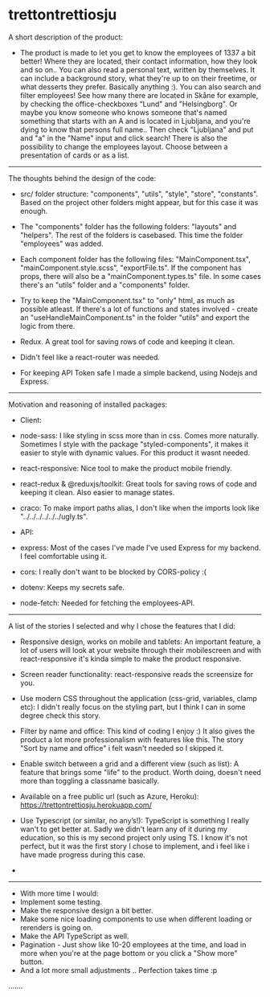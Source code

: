 <!-- @format -->

# trettontrettiosju

A short description of the product:

- The product is made to let you get to know the employees of 1337 a bit better! Where they are located, their contact information, how they look and so on.. You can also read a personal text, written by themselves. It can include a background story, what they're up to on their freetime, or what desserts they prefer. Basically anything :).
  You can also search and filter employees! See how many there are located in Skåne for example, by checking the office-checkboxes "Lund" and "Helsingborg". Or maybe you know someone who knows someone that's named something that starts with an A and is located in Ljubljana, and you're dying to know that persons full name.. Then check "Ljubljana" and put and "a" in the "Name" input and click search!
  There is also the possibility to change the employees layout. Choose between a presentation of cards or as a list.

---

The thoughts behind the design of the code:

- src/ folder structure: "components", "utils", "style", "store", "constants". Based on the project other folders might appear, but for this case it was enough.
- The "components" folder has the following folders: "layouts" and "helpers". The rest of the folders is casebased. This time the folder "employees" was added.
- Each component folder has the following files: "MainComponent.tsx", "mainComponent.style.scss", "exportFile.ts". If the component has props, there will also be a "mainComponent.types.ts" file. In some cases there's an "utils" folder and a "components" folder.
- Try to keep the "MainComponent.tsx" to "only" html, as much as possible atleast. If there's a lot of functions and states involved - create an "useHandleMainComponent.ts" in the folder "utils" and export the logic from there.

- Redux. A great tool for saving rows of code and keeping it clean.

- Didn't feel like a react-router was needed.

- For keeping API Token safe I made a simple backend, using Nodejs and Express.

---

Motivation and reasoning of installed packages:

- Client:
- node-sass: I like styling in scss more than in css. Comes more naturally. Sometimes I style with the package "styled-components", it makes it easier to style with dynamic values. For this product it wasnt needed.
- react-responsive: Nice tool to make the product mobile friendly.
- react-redux & @reduxjs/toolkit: Great tools for saving rows of code and keeping it clean. Also easier to manage states.
- craco: To make import paths alias, I don't like when the imports look like "../../../../../../ugly.ts".

- API:
- express: Most of the cases I've made I've used Express for my backend. I feel comfortable using it.
- cors: I really don't want to be blocked by CORS-policy :(
- dotenv: Keeps my secrets safe.
- node-fetch: Needed for fetching the employees-API.

---

A list of the stories I selected and why I chose the features that I did:

- Responsive design, works on mobile and tablets: An important feature, a lot of users will look at your website through their mobilescreen and with react-responsive it's kinda simple to make the product responsive.
- Screen reader functionality: react-responsive reads the screensize for you.
- Use modern CSS throughout the application (css-grid, variables, clamp etc): I didn't really focus on the styling part, but I think I can in some degree check this story.

- Filter by name and office: This kind of coding I enjoy :) It also gives the product a lot more professionalism with features like this. The story "Sort by name and office" i felt wasn't needed so I skipped it.
- Enable switch between a grid and a different view (such as list): A feature that brings some "life" to the product. Worth doing, doesn't need more than toggling a classname basically.
- Available on a free public url (such as Azure, Heroku): https://trettontrettiosju.herokuapp.com/

- Use Typescript (or similar, no any’s!): TypeScript is something I really wan't to get better at. Sadly we didn't learn any of it during my education, so this is my second project only using TS. I know it's not perfect, but it was the first story I chose to implement, and i feel like i have made progress during this case.

- 

---

* With more time I would:
* Implement some testing.
* Make the responsive design a bit better.
* Make some nice loading components to use when different loading or rerenders is going on.
* Make the API TypeScript as well.
* Pagination - Just show like 10-20 employees at the time, and load in more when you're at the page bottom or you click a "Show more" button.
* And a lot more small adjustments .. Perfection takes time :p


.......
